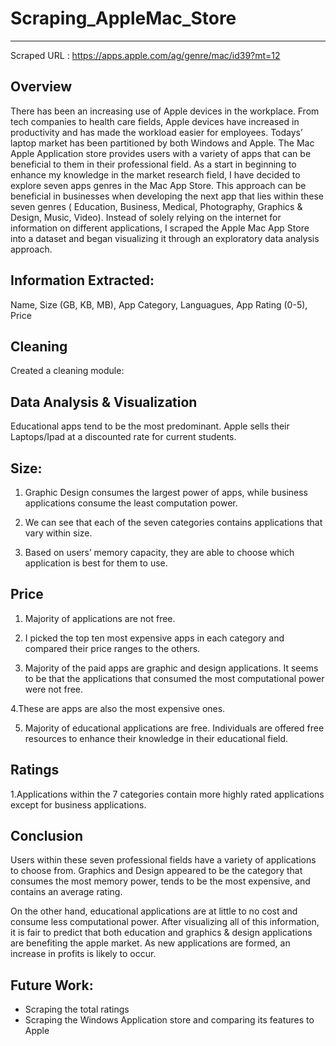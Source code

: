 # Scraping_AppleMac_Store
-------
Scraped URL : https://apps.apple.com/ag/genre/mac/id39?mt=12

Overview 
--------

There has been an increasing use of Apple devices in the workplace.
From tech companies to health care fields, Apple devices have increased in productivity and has made the workload easier for employees. Todays’ laptop market has been partitioned by both  Windows and Apple.
The Mac Apple Application store provides users with a variety of apps that can be beneficial to them in their professional field. As a start in beginning to enhance my knowledge in the market research field, I have decided to explore seven apps genres in the Mac App Store. 
This approach can be beneficial in businesses when developing the next app that lies within these seven genres ( Education, Business, Medical, Photography, Graphics & Design, Music, Video). 
Instead of solely relying on the internet for information on different applications, I scraped the Apple Mac App Store into a dataset and began visualizing it through an exploratory data analysis approach. 

Information Extracted: 
----------------------
Name, Size (GB, KB, MB), App Category, Languagues, App Rating (0-5), Price

Cleaning
--------
Created a cleaning module: 

Data Analysis & Visualization 
-----------------------------

  Educational apps tend to be the most predominant. Apple sells their Laptops/Ipad at a discounted rate for current students.

Size: 
-----

1. Graphic Design consumes the largest power of apps, while business applications consume the least computation power.

2. We can see that each of the seven categories contains applications that vary within size.

3. Based on users’ memory capacity, they are able to choose which application is best for them to use.

Price
-----
1. Majority of applications are not free.

2. I picked the top ten most expensive apps in each category and compared their price ranges to the others.

3. Majority of the paid apps are graphic and design applications. It seems to be that the applications that consumed the most computational power were not free.

 4.These are apps are also the most expensive ones. 

5. Majority of educational applications are free.  Individuals are offered free resources to enhance their knowledge in their educational field. 

Ratings 
-------
1.Applications within the 7 categories contain more highly rated applications except for business applications. 

Conclusion
----------
  Users within these seven professional fields have a variety of applications to choose from. Graphics and Design appeared to be the category that consumes the most memory power, tends to be the most expensive, and contains an average rating.

  On the other hand, educational applications are at little to no cost and consume less computational power. After visualizing all of this information, it is fair to predict that both education and graphics & design applications are benefiting the apple market. As new applications are formed, an increase in profits is likely to occur.
  
Future Work: 
------------
 - Scraping the total ratings
 - Scraping the Windows Application store and comparing its features to Apple

